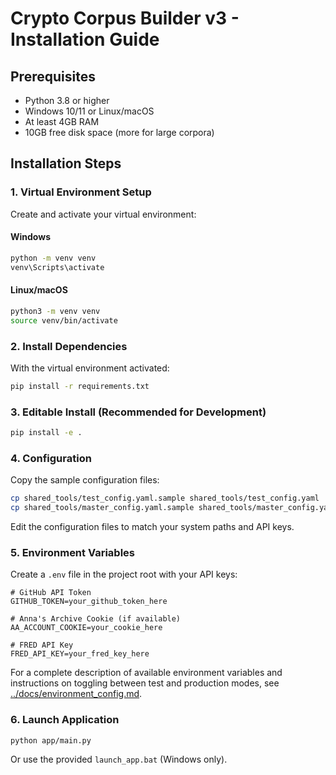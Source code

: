# Crypto Corpus Builder v3 - Installation Guide

## Prerequisites

- Python 3.8 or higher
- Windows 10/11 or Linux/macOS
- At least 4GB RAM
- 10GB free disk space (more for large corpora)

## Installation Steps

### 1. Virtual Environment Setup

Create and activate your virtual environment:

#### Windows
```bash
python -m venv venv
venv\Scripts\activate
```
#### Linux/macOS
```bash
python3 -m venv venv
source venv/bin/activate
```

### 2. Install Dependencies

With the virtual environment activated:

```bash
pip install -r requirements.txt
```

### 3. Editable Install (Recommended for Development)

```bash
pip install -e .
```

### 4. Configuration

Copy the sample configuration files:

```bash
cp shared_tools/test_config.yaml.sample shared_tools/test_config.yaml
cp shared_tools/master_config.yaml.sample shared_tools/master_config.yaml
```

Edit the configuration files to match your system paths and API keys.

### 5. Environment Variables

Create a `.env` file in the project root with your API keys:

```
# GitHub API Token
GITHUB_TOKEN=your_github_token_here

# Anna's Archive Cookie (if available)
AA_ACCOUNT_COOKIE=your_cookie_here

# FRED API Key
FRED_API_KEY=your_fred_key_here
```

For a complete description of available environment variables and instructions
on toggling between test and production modes, see
[../docs/environment_config.md](../docs/environment_config.md).

### 6. Launch Application

```bash
python app/main.py
```

Or use the provided `launch_app.bat` (Windows only). 